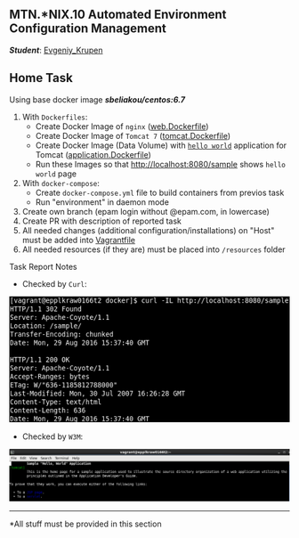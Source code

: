 MTN.*NIX.10 Automated Environment Configuration Management
---

***Student***: [Evgeniy_Krupen](https://upsa.epam.com/workload/employeeView.do?employeeId=4060741400038655484#emplTab=general)

Home Task
---

Using base docker image ***sbeliakou/centos:6.7***

1. With ```Dockerfiles```:
    - Create Docker Image of ```nginx``` ([web.Dockerfile](/web.Dockerfile))
    - Create Docker Image of ```Tomcat 7``` ([tomcat.Dockerfile](/tomcat.Dockerfile))
    - Create Docker Image (Data Volume) with [```hello world```](https://tomcat.apache.org/tomcat-7.0-doc/appdev/sample/sample.war) application for Tomcat ([application.Dockerfile](application.Dockerfile))
    - Run these Images so that [http://localhost:8080/sample](http://localhost:8080/sample) shows ```hello world``` page
2. With ```docker-compose```:
    - Create ```docker-compose.yml``` file to build containers from previos task
    - Run "environment" in daemon mode
3. Create own branch (epam login without @epam.com, in lowercase)
4. Create PR with description of reported task
5. All needed changes (additional configuration/installations) on "Host" must be added into [Vagrantfile](/Vagrantfile)
6. All needed resources (if they are) must be placed into ```/resources``` folder

Task Report Notes

- Checked by ```Curl```:

![myimage-alt-tag](/sample.png)

- Checked by ```W3M```:

![myimage-alt-tag](/w3m.png)


---
*All stuff must be provided in this section

